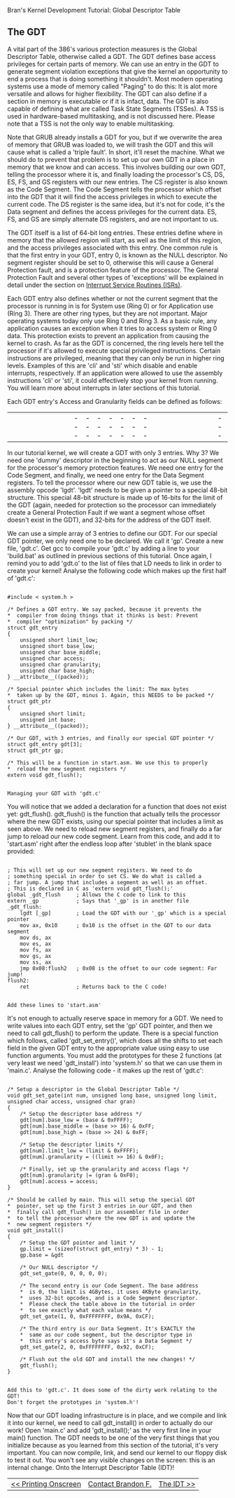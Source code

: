 Bran's Kernel Development Tutorial: Global Descriptor Table



The GDT
-------

A vital part of the 386's various protection measures is the Global Descriptor Table,
otherwise called a GDT. The GDT defines base access privileges for certain parts of
memory. We can use an entry in the GDT to generate segment violation exceptions that
give the kernel an opportunity to end a process that is doing something it shouldn't.
Most modern operating systems use a mode of memory called "Paging" to do this: It is
alot more versatile and allows for higher flexibility. The GDT can also define if a
section in memory is executable or if it is infact, data. The GDT is also capable of
defining what are called Task State Segments (TSSes). A TSS is used in hardware-based
multitasking, and is not discussed here. Please note that a TSS is not the only way
to enable multitasking.

Note that GRUB already installs a GDT for you, but if we overwrite the area of memory
that GRUB was loaded to, we will trash the GDT and this will cause what is called a
'triple fault'. In short, it'll reset the machine. What we should do to prevent that
problem is to set up our own GDT in a place in memory that we know and can access.
This involves building our own GDT, telling the processor where it is, and finally
loading the processor's CS, DS, ES, FS, and GS registers with our new entries. The CS
register is also known as the Code Segment. The Code Segment tells the processor
which offset into the GDT that it will find the access privileges in which to execute
the current code. The DS register is the same idea, but it's not for code, it's the
Data segment and defines the access privileges for the current data. ES, FS, and GS
are simply alternate DS registers, and are not important to us.

The GDT itself is a list of 64-bit long entries. These entries define where in memory
that the allowed region will start, as well as the limit of this region, and the
access privileges associated with this entry. One common rule is that the first entry
in your GDT, entry 0, is known as the NULL descriptor. No segment register should be
set to 0, otherwise this will cause a General Protection fault, and is a protection
feature of the processor. The General Protection Fault and several other types of
'exceptions' will be explained in detail under the section on [Interrupt Service Routines (ISRs)](isrs.htm).

Each GDT entry also defines whether or not the current segment that the processor is
running in is for System use (Ring 0) or for Application use (Ring 3). There are
other ring types, but they are not important. Major operating systems today only use
Ring 0 and Ring 3. As a basic rule, any application causes an exception when it tries
to access system or Ring 0 data. This protection exists to prevent an application
from causing the kernel to crash. As far as the GDT is concerned, the ring levels
here tell the processor if it's allowed to execute special privileged instructions.
Certain instructions are privileged, meaning that they can only be run in higher ring
levels. Examples of this are 'cli' and 'sti' which disable and enable interrupts,
respectively. If an application were allowed to use the assembly instructions 'cli'
or 'sti', it could effectively stop your kernel from running. You will learn more
about interrupts in later sections of this tutorial.

Each GDT entry's Access and Granularity fields can be defined as follows:

|  |  |  |  |  |  |  |  |  |  |  |  |  |  |  |  |  |  |  |  |  |  |  |  |  |  |  |  |  |  |  |
| --- | --- | --- | --- | --- | --- | --- | --- | --- | --- | --- | --- | --- | --- | --- | --- | --- | --- | --- | --- | --- | --- | --- | --- | --- | --- | --- | --- | --- | --- | --- |
| |  |  |  |  |  |  |  | | --- | --- | --- | --- | --- | --- | --- | | |  |  |  |  |  |  | | --- | --- | --- | --- | --- | --- | | 7 | 6 | 5 | 4 | 3 | 0 | | | |  |  |  |  | | --- | --- | --- | --- | | P | DPL | DT | Type | | | P - Segment is present? (1 = Yes)  DPL - Which Ring (0 to 3)  DT - Descriptor Type  Type - Which type? | | |  | | --- | |  | | |  |  |  |  |  |  |  | | --- | --- | --- | --- | --- | --- | --- | | |  |  |  |  |  |  | | --- | --- | --- | --- | --- | --- | | 7 | 6 | 5 | 4 | 3 | 0 | | | |  |  |  |  |  | | --- | --- | --- | --- | --- | | G | D | 0 | A | Seg Len. 19:16 | | | G - Granularity (0 = 1byte, 1 = 4kbyte)  D - Operand Size (0 = 16bit, 1 = 32-bit)  0 - Always 0  A - Available for System (Always set to 0) | |

In our tutorial kernel, we will create a GDT with only 3 entries. Why 3? We need one
'dummy' descriptor in the beginning to act as our NULL segment for the processor's
memory protection features. We need one entry for the Code Segment, and finally, we
need one entry for the Data Segment registers. To tell the processor where our new
GDT table is, we use the assembly opcode 'lgdt'. 'lgdt' needs to be given a pointer
to a special 48-bit structure. This special 48-bit structure is made up of 16-bits
for the limit of the GDT (again, needed for protection so the processor can
immediately create a General Protection Fault if we want a segment whose offset
doesn't exist in the GDT), and 32-bits for the address of the GDT itself.

We can use a simple array of 3 entries to define our GDT. For our special GDT
pointer, we only need one to be declared. We call it 'gp'. Create a new file,
'gdt.c'. Get gcc to compile your 'gdt.c' by adding a line to your 'build.bat' as
outlined in previous sections of this tutorial. Once again, I remind you to add
'gdt.o' to the list of files that LD needs to link in order to create your kernel!
Analyse the following code which makes up the first half of 'gdt.c':

```

#include < system.h >

/* Defines a GDT entry. We say packed, because it prevents the
*  compiler from doing things that it thinks is best: Prevent
*  compiler "optimization" by packing */
struct gdt_entry
{
    unsigned short limit_low;
    unsigned short base_low;
    unsigned char base_middle;
    unsigned char access;
    unsigned char granularity;
    unsigned char base_high;
} __attribute__((packed));

/* Special pointer which includes the limit: The max bytes
*  taken up by the GDT, minus 1. Again, this NEEDS to be packed */
struct gdt_ptr
{
    unsigned short limit;
    unsigned int base;
} __attribute__((packed));

/* Our GDT, with 3 entries, and finally our special GDT pointer */
struct gdt_entry gdt[3];
struct gdt_ptr gp;

/* This will be a function in start.asm. We use this to properly
*  reload the new segment registers */
extern void gdt_flush();
		
```

```
Managing your GDT with 'gdt.c'
```

You will notice that we added a declaration for a function that does not exist yet:
gdt\_flush(). gdt\_flush() is the function that actually tells the processor where
the new GDT exists, using our special pointer that includes a limit as seen above.
We need to reload new segment registers, and finally do a far jump to reload our
new code segment. Learn from this code, and add it to 'start.asm' right after the
endless loop after 'stublet' in the blank space provided:

```

; This will set up our new segment registers. We need to do
; something special in order to set CS. We do what is called a
; far jump. A jump that includes a segment as well as an offset.
; This is declared in C as 'extern void gdt_flush();'
global _gdt_flush     ; Allows the C code to link to this
extern _gp            ; Says that '_gp' is in another file
_gdt_flush:
    lgdt [_gp]        ; Load the GDT with our '_gp' which is a special pointer
    mov ax, 0x10      ; 0x10 is the offset in the GDT to our data segment
    mov ds, ax
    mov es, ax
    mov fs, ax
    mov gs, ax
    mov ss, ax
    jmp 0x08:flush2   ; 0x08 is the offset to our code segment: Far jump!
flush2:
    ret               ; Returns back to the C code!
		
```

```
Add these lines to 'start.asm'
```

It's not enough to actually reserve space in memory for a GDT. We need to write
values into each GDT entry, set the 'gp' GDT pointer, and then we need to call
gdt\_flush() to perform the update. There is a special function which follows, called
'gdt\_set\_entry()', which does all the shifts to set each field in the given
GDT entry to the appropriate value using easy to use function arguments. You
must add the prototypes for these 2 functions (at very least we need
'gdt\_install') into 'system.h' so that we can use them in 'main.c'. Analyse the
following code - it makes up the rest of 'gdt.c':

```

/* Setup a descriptor in the Global Descriptor Table */
void gdt_set_gate(int num, unsigned long base, unsigned long limit, unsigned char access, unsigned char gran)
{
    /* Setup the descriptor base address */
    gdt[num].base_low = (base & 0xFFFF);
    gdt[num].base_middle = (base >> 16) & 0xFF;
    gdt[num].base_high = (base >> 24) & 0xFF;

    /* Setup the descriptor limits */
    gdt[num].limit_low = (limit & 0xFFFF);
    gdt[num].granularity = ((limit >> 16) & 0x0F);

    /* Finally, set up the granularity and access flags */
    gdt[num].granularity |= (gran & 0xF0);
    gdt[num].access = access;
}

/* Should be called by main. This will setup the special GDT
*  pointer, set up the first 3 entries in our GDT, and then
*  finally call gdt_flush() in our assembler file in order
*  to tell the processor where the new GDT is and update the
*  new segment registers */
void gdt_install()
{
    /* Setup the GDT pointer and limit */
    gp.limit = (sizeof(struct gdt_entry) * 3) - 1;
    gp.base = &gdt

    /* Our NULL descriptor */
    gdt_set_gate(0, 0, 0, 0, 0);

    /* The second entry is our Code Segment. The base address
    *  is 0, the limit is 4GBytes, it uses 4KByte granularity,
    *  uses 32-bit opcodes, and is a Code Segment descriptor.
    *  Please check the table above in the tutorial in order
    *  to see exactly what each value means */
    gdt_set_gate(1, 0, 0xFFFFFFFF, 0x9A, 0xCF);

    /* The third entry is our Data Segment. It's EXACTLY the
    *  same as our code segment, but the descriptor type in
    *  this entry's access byte says it's a Data Segment */
    gdt_set_gate(2, 0, 0xFFFFFFFF, 0x92, 0xCF);

    /* Flush out the old GDT and install the new changes! */
    gdt_flush();
}
		
```

```
Add this to 'gdt.c'. It does some of the dirty work relating to the GDT!
Don't forget the prototypes in 'system.h'!
```

Now that our GDT loading infrastructure is in place, and we compile and link it into
our kernel, we need to call gdt\_install() in order to actually do our work! Open
'main.c' and add 'gdt\_install();' as the very first line in your main() function.
The GDT needs to be one of the very first things that you initialize because as you
learned from this section of the tutorial, it's very important. You can now compile,
link, and send our kernel to our floppy disk to test it out. You won't see any visible
changes on the screen: this is an internal change. Onto the Interrupt Descriptor
Table (IDT)!

|  |  |  |
| --- | --- | --- |
| [<< Printing Onscreen](printing.htm) | [Contact Brandon F.](mailto:friesenb@gmail.com) | [The IDT >>](idt.htm) |